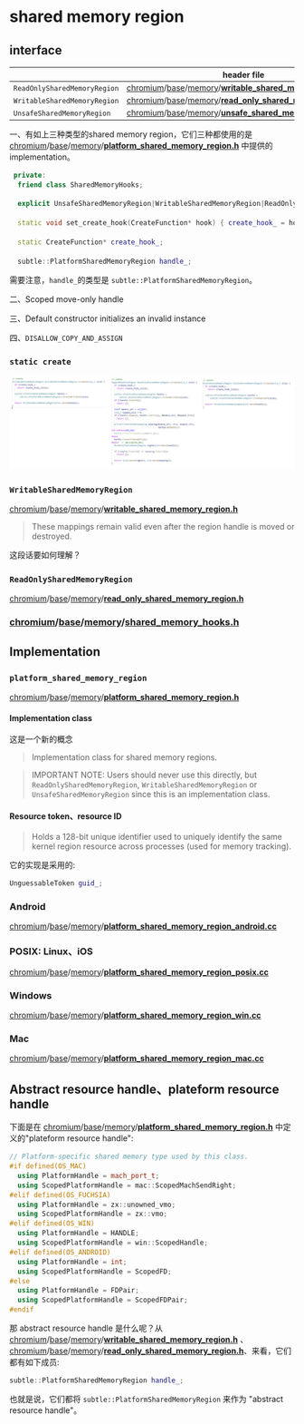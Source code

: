 # shared memory region



## interface

|                              | header file                                                  | mode              |
| ---------------------------- | ------------------------------------------------------------ | ----------------- |
| `ReadOnlySharedMemoryRegion` | [chromium](https://github.com/chromium/chromium)/[base](https://github.com/chromium/chromium/tree/master/base)/[memory](https://github.com/chromium/chromium/tree/master/base/memory)/**[writable_shared_memory_region.h](https://github.com/chromium/chromium/blob/master/base/memory/writable_shared_memory_region.h)** | `Mode::kReadOnly` |
| `WritableSharedMemoryRegion` | [chromium](https://github.com/chromium/chromium)/[base](https://github.com/chromium/chromium/tree/master/base)/[memory](https://github.com/chromium/chromium/tree/master/base/memory)/**[read_only_shared_memory_region.h](https://github.com/chromium/chromium/blob/master/base/memory/read_only_shared_memory_region.h)** | `Mode::kWritable` |
| `UnsafeSharedMemoryRegion`   | [chromium](https://github.com/chromium/chromium)/[base](https://github.com/chromium/chromium/tree/master/base)/[memory](https://github.com/chromium/chromium/tree/master/base/memory)/**[unsafe_shared_memory_region.h](https://github.com/chromium/chromium/blob/master/base/memory/unsafe_shared_memory_region.h)** | `Mode::kUnsafe`   |

一、有如上三种类型的shared memory region，它们三种都使用的是 [chromium](https://github.com/chromium/chromium)/[base](https://github.com/chromium/chromium/tree/master/base)/[memory](https://github.com/chromium/chromium/tree/master/base/memory)/**[platform_shared_memory_region.h](https://github.com/chromium/chromium/blob/master/base/memory/platform_shared_memory_region.h)** 中提供的implementation。

```C++
 private:
  friend class SharedMemoryHooks;

  explicit UnsafeSharedMemoryRegion|WritableSharedMemoryRegion|ReadOnlySharedMemoryRegion(subtle::PlatformSharedMemoryRegion handle);

  static void set_create_hook(CreateFunction* hook) { create_hook_ = hook; }

  static CreateFunction* create_hook_;

  subtle::PlatformSharedMemoryRegion handle_;
```

需要注意，`handle_`的类型是 `subtle::PlatformSharedMemoryRegion`。

二、Scoped move-only handle

三、Default constructor initializes an invalid instance

四、`DISALLOW_COPY_AND_ASSIGN`

### `static create`

![](create-impl.png)





### `WritableSharedMemoryRegion`

[chromium](https://github.com/chromium/chromium)/[base](https://github.com/chromium/chromium/tree/master/base)/[memory](https://github.com/chromium/chromium/tree/master/base/memory)/**[writable_shared_memory_region.h](https://github.com/chromium/chromium/blob/master/base/memory/writable_shared_memory_region.h)** 

>  These mappings remain valid even after the region handle is moved or destroyed.

这段话要如何理解？



### `ReadOnlySharedMemoryRegion`

[chromium](https://github.com/chromium/chromium)/[base](https://github.com/chromium/chromium/tree/master/base)/[memory](https://github.com/chromium/chromium/tree/master/base/memory)/**[read_only_shared_memory_region.h](https://github.com/chromium/chromium/blob/master/base/memory/read_only_shared_memory_region.h)**









### [chromium](https://github.com/chromium/chromium)/[base](https://github.com/chromium/chromium/tree/master/base)/[memory](https://github.com/chromium/chromium/tree/master/base/memory)/**[shared_memory_hooks.h](https://github.com/chromium/chromium/blob/master/base/memory/shared_memory_hooks.h)**



## Implementation 

### `platform_shared_memory_region`

[chromium](https://github.com/chromium/chromium)/[base](https://github.com/chromium/chromium/tree/master/base)/[memory](https://github.com/chromium/chromium/tree/master/base/memory)/**[platform_shared_memory_region.h](https://github.com/chromium/chromium/blob/master/base/memory/platform_shared_memory_region.h)**



#### Implementation class

这是一个新的概念

> Implementation class for shared memory regions.



> IMPORTANT NOTE: Users should never use this directly, but `ReadOnlySharedMemoryRegion`, `WritableSharedMemoryRegion` or `UnsafeSharedMemoryRegion` since this is an implementation class.

#### Resource token、resource ID

> Holds a 128-bit unique identifier used to uniquely identify the same kernel region resource across processes (used for memory tracking).

它的实现是采用的:

```C++
UnguessableToken guid_;
```



### Android

[chromium](https://github.com/chromium/chromium)/[base](https://github.com/chromium/chromium/tree/master/base)/[memory](https://github.com/chromium/chromium/tree/master/base/memory)/**[platform_shared_memory_region_android.cc](https://github.com/chromium/chromium/blob/master/base/memory/platform_shared_memory_region_android.cc)**



### POSIX: Linux、iOS

[chromium](https://github.com/chromium/chromium)/[base](https://github.com/chromium/chromium/tree/master/base)/[memory](https://github.com/chromium/chromium/tree/master/base/memory)/**[platform_shared_memory_region_posix.cc](https://github.com/chromium/chromium/blob/master/base/memory/platform_shared_memory_region_posix.cc)**



### Windows

[chromium](https://github.com/chromium/chromium)/[base](https://github.com/chromium/chromium/tree/master/base)/[memory](https://github.com/chromium/chromium/tree/master/base/memory)/**[platform_shared_memory_region_win.cc](https://github.com/chromium/chromium/blob/master/base/memory/platform_shared_memory_region_win.cc)**



### Mac

[chromium](https://github.com/chromium/chromium)/[base](https://github.com/chromium/chromium/tree/master/base)/[memory](https://github.com/chromium/chromium/tree/master/base/memory)/**[platform_shared_memory_region_mac.cc](https://github.com/chromium/chromium/blob/master/base/memory/platform_shared_memory_region_mac.cc)**



## Abstract resource handle、plateform resource handle

下面是在 [chromium](https://github.com/chromium/chromium)/[base](https://github.com/chromium/chromium/tree/master/base)/[memory](https://github.com/chromium/chromium/tree/master/base/memory)/**[platform_shared_memory_region.h](https://github.com/chromium/chromium/blob/master/base/memory/platform_shared_memory_region.h)** 中定义的"plateform resource handle": 



```C++
// Platform-specific shared memory type used by this class.
#if defined(OS_MAC)
  using PlatformHandle = mach_port_t;
  using ScopedPlatformHandle = mac::ScopedMachSendRight;
#elif defined(OS_FUCHSIA)
  using PlatformHandle = zx::unowned_vmo;
  using ScopedPlatformHandle = zx::vmo;
#elif defined(OS_WIN)
  using PlatformHandle = HANDLE;
  using ScopedPlatformHandle = win::ScopedHandle;
#elif defined(OS_ANDROID)
  using PlatformHandle = int;
  using ScopedPlatformHandle = ScopedFD;
#else
  using PlatformHandle = FDPair;
  using ScopedPlatformHandle = ScopedFDPair;
#endif
```



那 abstract resource handle 是什么呢？从[chromium](https://github.com/chromium/chromium)/[base](https://github.com/chromium/chromium/tree/master/base)/[memory](https://github.com/chromium/chromium/tree/master/base/memory)/**[writable_shared_memory_region.h](https://github.com/chromium/chromium/blob/master/base/memory/writable_shared_memory_region.h)** 、[chromium](https://github.com/chromium/chromium)/[base](https://github.com/chromium/chromium/tree/master/base)/[memory](https://github.com/chromium/chromium/tree/master/base/memory)/**[read_only_shared_memory_region.h](https://github.com/chromium/chromium/blob/master/base/memory/read_only_shared_memory_region.h)**、来看，它们都有如下成员:

```C++
subtle::PlatformSharedMemoryRegion handle_;
```

也就是说，它们都将 `subtle::PlatformSharedMemoryRegion` 来作为 "abstract resource handle"。



